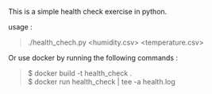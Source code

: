 This is a simple health check exercise in python.

usage :
> ./health_chech.py <humidity.csv> <temperature.csv>

Or use docker by running the following commands :
> $ docker build -t health_check .  
> $ docker run health_check | tee -a health.log
